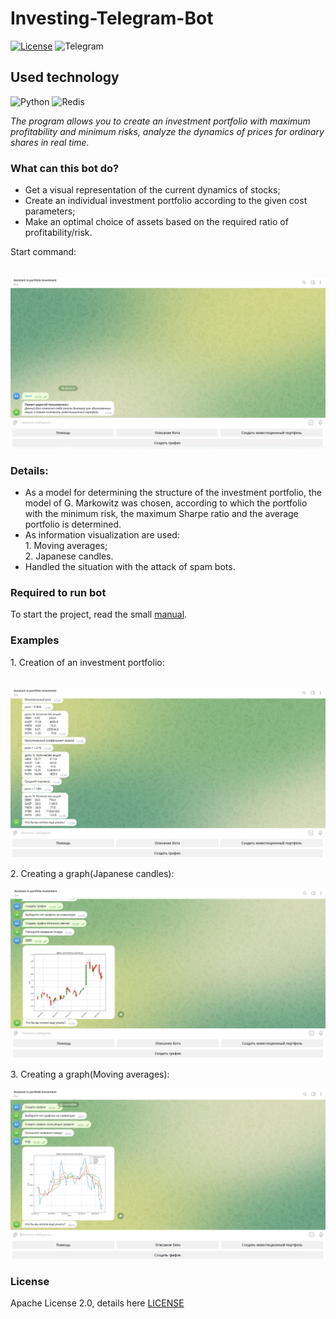# Investing-Telegram-Bot
[![License](https://img.shields.io/github/license/ronik-v/Investing-Telegram-Bot)](https://github.com/ronik-v/Investing-Telegram-Bot/blob/main/LICENSE)
![Telegram](https://img.shields.io/badge/Telegram-2CA5E0?style=for-the-badge&logo=telegram&logoColor=white)

## Used technology
![Python](https://img.shields.io/badge/Python-3776AB?style=for-the-badge&logo=python&logoColor=white)
![Redis](https://img.shields.io/badge/redis-%23DD0031.svg?&style=for-the-badge&logo=redis&logoColor=white)

<div class="wrapper">
<em>The program allows you to create an investment portfolio with maximum profitability and minimum risks, analyze the dynamics of prices for ordinary shares in real time.</em><br>

<h3>What can this bot do?</h3>
<ul>
    <li>Get a visual representation of the current dynamics of stocks;</li>
    <li>Create an individual investment portfolio according to the given cost parameters;</li>
    <li>Make an optimal choice of assets based on the required ratio of profitability/risk.</li>
</ul>

<div>
    <p>Start command:</p><br>
    <img src="images/start.png"/><br>
</div>

<div>
<h3>Details:</h3>
<ul>
    <li>As a model for determining the structure of the investment portfolio, the model of G. Markowitz was chosen, according to which the portfolio with the minimum risk, the maximum Sharpe ratio and the average portfolio is determined.</li>
    <li>As information visualization are used:<br>
        1. Moving averages;<br>
        2. Japanese candles.</li>
    <li>Handled the situation with the attack of spam bots.</li>
</ul>
</div>

<div>
    <h3>Required to run bot</h3>
    <p>To start the project, read the small <a href="START.md">manual</a>.</p>
</div>

<div>
    <h3>Examples</h3>
    <p>1. Creation of an investment portfolio: </p><br>
    <img src="images/portfolio.png"/><br>
    <p>2. Creating a graph(Japanese candles): </p>
    <img src="images/graph.png"/><br>
    <p>3. Creating a graph(Moving averages): </p>
    <img src="images/graph_sma.png"/><br>
</div>

<div>
	<h3>License</h3>
	<p>Apache License 2.0, details here <a href="LICENSE">LICENSE</a></p>
</div>
</div>